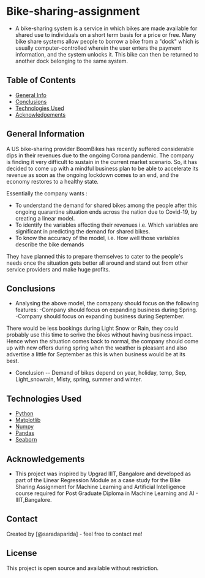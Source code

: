 # Bike-sharing-assignment
- A bike-sharing system is a service in which bikes are made available for shared use to individuals on a short term basis for a price or free. Many bike share systems allow people to borrow a bike from a "dock" which is usually computer-controlled wherein the user enters the payment information, and the system unlocks it. This bike can then be returned to another dock belonging to the same system.


## Table of Contents
* [General Info](#general-information)
* [Conclusions](#conclusions)
* [Technologies Used](#technologies-used)
* [Acknowledgements](#acknowledgements)


## General Information
A US bike-sharing provider BoomBikes has recently suffered considerable dips in their revenues due to the ongoing Corona pandemic. The company is finding it very difficult to sustain in the current market scenario. So, it has decided to come up with a mindful business plan to be able to accelerate its revenue as soon as the ongoing lockdown comes to an end, and the economy restores to a healthy state. 

Essentially the company wants :
- To understand the demand for shared bikes among the people after this ongoing quarantine situation ends across the nation due to Covid-19, by creating a linear model.
- To identify the variables affecting their revenues i.e. Which variables are significant in predicting the demand for shared bikes.
- To know the accuracy of the model, i.e. How well those variables describe the bike demands

They have planned this to prepare themselves to cater to the people's needs once the situation gets better all around and stand out from other service providers and make huge profits.


## Conclusions
- Analysing the above model, the comapany should focus on the following features:
-Company should focus on expanding business during Spring.
-Company should focus on expanding business during September.

There would be less bookings during Light Snow or Rain, they could probably use this time to serive the bikes without having business impact.
Hence when the situation comes back to normal, the company should come up with new offers during spring when the weather is pleasant and also advertise a little for September as this is when business would be at its best.

- Conclusion
-- Demand of bikes depend on year, holiday, temp, Sep, Light_snowrain, Misty, spring, summer and winter.


## Technologies Used
- [Python](https://www.python.org/)
- [Matplotlib](https://matplotlib.org/) 
- [Numpy](https://numpy.org/)
- [Pandas](https://pandas.pydata.org/)
- [Seaborn](https://seaborn.pydata.org/)


## Acknowledgements
- This project was inspired by Upgrad IIIT, Bangalore and developed as part of the Linear Regression Module as a case study for the Bike Sharing Assignment for Machine Learning and Artificial Intelligence course required for Post Graduate Diploma in Machine Learning and AI - IIIT,Bangalore.


## Contact
Created by [@saradaparida] - feel free to contact me!


## License
This project is open source and available without restriction.